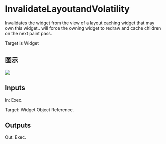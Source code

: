 # InvalidateLayoutandVolatility

Invalidates the widget from the view of a layout caching widget that may own this widget.. will force the owning widget to redraw and cache children on the next paint pass.

Target is Widget

## 图示

![]($-20221218-21351561.png)

## Inputs

In: Exec.

Target: Widget Object Reference.  

## Outputs

Out: Exec.

